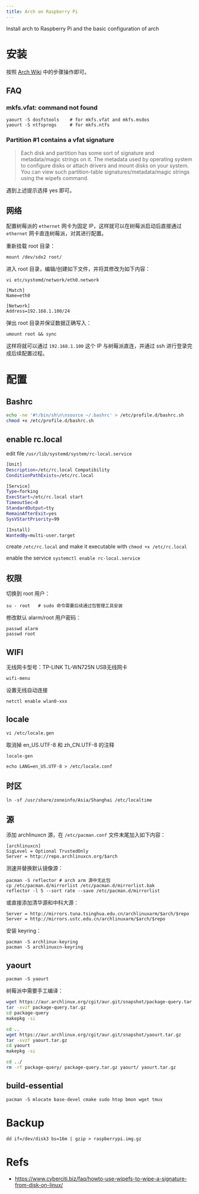 ```yaml
---
title: Arch on Raspberry Pi
---
```


Install arch to Raspberry Pi and the basic configuration of arch

# 安装

按照 [Arch Wiki](https://archlinuxarm.org/platforms/armv6/raspberry-pi) 中的步骤操作即可。

## FAQ

### mkfs.vfat: command not found

```
yaourt -S dosfstools    # for mkfs.vfat and mkfs.msdos
yaourt -S ntfsprogs     # for mkfs.ntfs
```

### Partition #1 contains a vfat signature

> Each disk and partition has some sort of signature and metadata/magic strings on it. The metadata used by operating system to configure disks or attach drivers and mount disks on your system. You can view such partition-table signatures/metadata/magic strings using the wipefs command. 

遇到上述提示选择 yes 即可。

## 网络

配置树莓派的 `ethernet` 网卡为固定 IP，这样就可以在树莓派启动后直接通过 `ethernet` 网卡直连树莓派，对其进行配置。

重新挂载 root 目录：

```
mount /dev/sdx2 root/
```

进入 root 目录，编辑/创建如下文件，并将其修改为如下内容：

```
vi etc/systemd/network/eth0.network
```

```
[Match]
Name=eth0

[Network]
Address=192.168.1.100/24
```

弹出 root 目录并保证数据正确写入：

```
umount root && sync
```

这样将就可以通过 `192.168.1.100` 这个 IP 与树莓派直连，并通过 ssh 进行登录完成后续配置过程。

# 配置

## Bashrc

```bash
echo -ne '#!/bin/sh\n\nsource ~/.bashrc' > /etc/profile.d/bashrc.sh
chmod +x /etc/profile.d/bashrc.sh
```

## enable rc.local

edit file `/usr/lib/systemd/system/rc-local.service`

```bash
[Unit]
Description=/etc/rc.local Compatibility
ConditionPathExists=/etc/rc.local

[Service]
Type=forking
ExecStart=/etc/rc.local start
TimeoutSec=0
StandardOutput=tty
RemainAfterExit=yes
SysVStartPriority=99

[Install]
WantedBy=multi-user.target
```

create `/etc/rc.local` and make it executable with `chmod +x /etc/rc.local`

enable the service `systemctl enable rc-local.service`

## 权限

切换到 root 用户：

```
su - root   # sudo 命令需要后续通过包管理工具安装
```

修改默认 alarm/root 用户密码：

```
passwd alarm
passwd root
```

## WIFI

无线网卡型号：TP-LINK TL-WN725N USB无线网卡

```shell
wifi-menu
```

设置无线自动连接

```
netctl enable wlan0-xxx
```


## locale

```
vi /etc/locale.gen
```

取消掉 en_US.UTF-8 和 zh_CN.UTF-8 的注释

```
locale-gen

echo LANG=en_US.UTF-8 > /etc/locale.conf
```

## 时区

```
ln -sf /usr/share/zoneinfo/Asia/Shanghai /etc/localtime
```

## 源

添加 archlinuxcn 源，在 `/etc/pacman.conf` 文件末尾加入如下内容：

```shell
[archlinuxcn]
SigLevel = Optional TrustedOnly
Server = http://repo.archlinuxcn.org/$arch
```

测速并替换默认镜像源：

```
pacman -S reflector # arch arm 源中无此包
cp /etc/pacman.d/mirrorlist /etc/pacman.d/mirrorlist.bak
reflector -l 5 --sort rate --save /etc/pacman.d/mirrorlist
```

或直接添加清华源和中科大源：

```
Server = http://mirrors.tuna.tsinghua.edu.cn/archlinuxarm/$arch/$repo
Server = http://mirrors.ustc.edu.cn/archlinuxarm/$arch/$repo
```

安装 keyring：

```
pacman -S archlinux-keyring
pacman -S archlinuxcn-keyring
```

## yaourt

```
pacman -S yaourt 
```

树莓派中需要手工编译：

```bash
wget https://aur.archlinux.org/cgit/aur.git/snapshot/package-query.tar.gz
tar -xvzf package-query.tar.gz
cd package-query
makepkg -si

cd ..
wget https://aur.archlinux.org/cgit/aur.git/snapshot/yaourt.tar.gz
tar -xvzf yaourt.tar.gz
cd yaourt
makepkg -si

cd ../
rm -rf package-query/ package-query.tar.gz yaourt/ yaourt.tar.gz
```


## build-essential

```
pacman -S mlocate base-devel cmake sudo htop bmon wget tmux
```

# Backup

```
dd if=/dev/disk3 bs=16m | gzip > raspberrypi.img.gz
```

# Refs

* https://www.cyberciti.biz/faq/howto-use-wipefs-to-wipe-a-signature-from-disk-on-linux/

